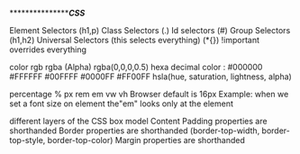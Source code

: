 
******************************************CSS***************************
<!-- Selectors -->
Element Selectors (h1,p)
Class Selectors (.)
Id selectors (#)
Group Selectors (h1,h2)
Universal Selectors (this selects everything) (*{})
!important overrides everything

<!-- Colors -->
color
rgb
rgba (Alpha) rgba(0,0,0,0.5)
hexa decimal color : #000000 #FFFFFF #00FFFF #0000FF #FF00FF 
hsla(hue, saturation, lightness, alpha)

<!-- /* Css Units & Sizes */ -->
percentage %
px
rem
em
vw
vh
Browser default is 16px
Example: when we set a font size on element the"em" looks only at the element

<!-- Box Modal -->
 different layers of the CSS box model 
 Content
 Padding properties are shorthanded 
 Border properties are shorthanded  (border-top-width,  border-top-style, border-top-color)
 Margin properties are shorthanded 

 <!-- Outline and Outline offset -->



